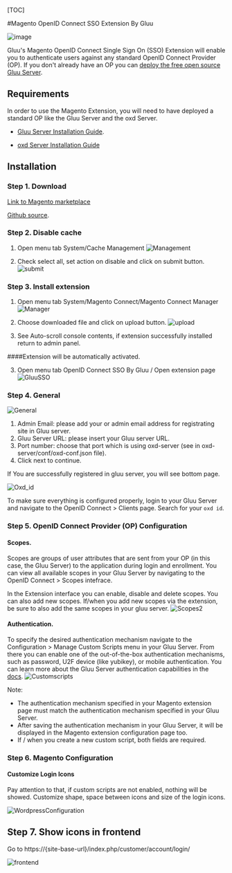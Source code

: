 [TOC]

#Magento OpenID Connect SSO Extension By Gluu  

![image](https://raw.githubusercontent.com/GluuFederation/gluu-magento-sso-login-extension/master/plugin.jpg)

Gluu's Magento OpenID Connect Single Sign On (SSO) Extension will enable you to authenticate users against any standard OpenID Connect Provider (OP). If you don't already have an OP you can [deploy the free open source Gluu Server](https://gluu.org/docs/deployment).  

## Requirements
In order to use the Magento Extension, you will need to have deployed a standard OP like the Gluu Server and the oxd Server.

* [Gluu Server Installation Guide](https://www.gluu.org/docs/deployment/).

* [oxd Server Installation Guide](https://oxd.gluu.org/docs/oxdserver/install/)

## Installation

### Step 1. Download

[Link to Magento marketplace](https://www.magentocommerce.com/magento-connect/openid-connect-sso.html)
 
[Github source](https://raw.githubusercontent.com/GluuFederation/gluu-magento-sso-login-extension/master/Magento_gluu_SSO_2.4.4/Magento_gluu_SSO-2.4.4.tgz).

### Step 2. Disable cache
 
1. Open menu tab System/Cache Management
![Management](https://raw.githubusercontent.com/GluuFederation/gluu-magento-sso-login-extension/master/docu/mag0.png) 

2. Check select all, set action on disable and click on submit button. 
![submit](https://raw.githubusercontent.com/GluuFederation/gluu-magento-sso-login-extension/master/docu/mag1.png) 

### Step 3. Install extension
 
1. Open menu tab System/Magento Connect/Magento Connect Manager
![Manager](https://raw.githubusercontent.com/GluuFederation/gluu-magento-sso-login-extension/master/docu/mag2.png) 

2. Choose downloaded file and click on upload button. 
![upload](https://raw.githubusercontent.com/GluuFederation/gluu-magento-sso-login-extension/master/docu/mag3.png) 

3. See Auto-scroll console contents, if extension successfully installed return to admin panel.

####Extension will be automatically activated.

3. Open menu tab OpenID Connect SSO By Gluu / Open extension page
![GluuSSO](https://raw.githubusercontent.com/GluuFederation/gluu-magento-sso-login-extension/master/docu/44.mag4.png) 

### Step 4. General

![General](https://raw.githubusercontent.com/GluuFederation/gluu-magento-sso-login-extension/master/docu/44.m1.png)  

1. Admin Email: please add your or admin email address for registrating site in Gluu server.
2. Gluu Server URL: please insert your Gluu server URL.
3. Port number: choose that port which is using oxd-server (see in oxd-server/conf/oxd-conf.json file).
4. Click next to continue.

If You are successfully registered in gluu server, you will see bottom page.

![Oxd_id](https://raw.githubusercontent.com/GluuFederation/gluu-magento-sso-login-extension/master/docu/44.m2.png)

To make sure everything is configured properly, login to your Gluu Server and navigate to the OpenID Connect > Clients page. Search for your `oxd id`.

### Step 5. OpenID Connect Provider (OP) Configuration

#### Scopes.
Scopes are groups of user attributes that are sent from your OP (in this case, the Gluu Server) to the application during login and enrollment. You can view all available scopes in your Gluu Server by navigating to the OpenID Connect > Scopes intefrace. 

In the Extension interface you can enable, disable and delete scopes. You can also add new scopes. If/when you add new scopes via the extension, be sure to also add the same scopes in your gluu server. 
![Scopes2](https://raw.githubusercontent.com/GluuFederation/gluu-magento-sso-login-extension/master/docu/44.m4.png) 

#### Authentication.
To specify the desired authentication mechanism navigate to the Configuration > Manage Custom Scripts menu in your Gluu Server. From there you can enable one of the out-of-the-box authentication mechanisms, such as password, U2F device (like yubikey), or mobile authentication. You can learn more about the Gluu Server authentication capabilities in the [docs](https://gluu.org/docs/multi-factor/intro/).
![Customscripts](https://raw.githubusercontent.com/GluuFederation/gluu-magento-sso-login-extension/master/docu/44.m5.png)  

Note:    
- The authentication mechanism specified in your Magento extension page must match the authentication mechanism specified in your Gluu Server.     
- After saving the authentication mechanism in your Gluu Server, it will be displayed in the Magento extension configuration page too.      
- If / when you create a new custom script, both fields are required.    


### Step 6. Magento Configuration

#### Customize Login Icons
 
Pay attention to that, if custom scripts are not enabled, nothing will be showed.
Customize shape, space between icons and size of the login icons.

![WordpressConfiguration](https://raw.githubusercontent.com/GluuFederation/gluu-magento-sso-login-extension/master/docu/44.m6.png)  

## Step 7. Show icons in frontend

Go to https://{site-base-url}/index.php/customer/account/login/

![frontend](https://raw.githubusercontent.com/GluuFederation/gluu-magento-sso-login-extension/master/docu/44.m7.png) 

